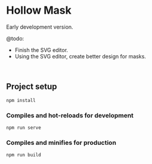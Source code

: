 # Hollow Mask

Early development version.

@todo:
- Finish the SVG editor.
- Using the SVG editor, create better design for masks.

<br/>

## Project setup
```
npm install
```

### Compiles and hot-reloads for development
```
npm run serve
```

### Compiles and minifies for production
```
npm run build
```